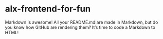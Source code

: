 # alx-frontend-for-fun

Markdown is awesome! All your README.md are made in Markdown, but do you know how GitHub are rendering them? It’s time to code a Markdown to HTML!
